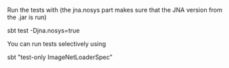 Run the tests with (the jna.nosys part makes sure that the JNA version from the .jar is run)

sbt test -Djna.nosys=true

You can run tests selectively using

sbt "test-only ImageNetLoaderSpec"
